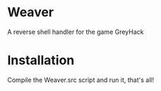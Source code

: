 # Weaver
A reverse shell handler for the game GreyHack

# Installation
Compile the Weaver.src script and run it, that's all!
